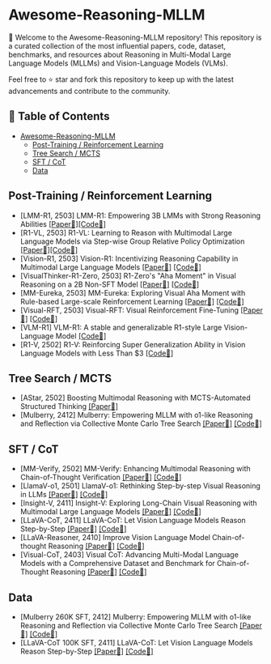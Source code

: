 # Awesome-Reasoning-MLLM

👏 Welcome to the Awesome-Reasoning-MLLM repository! This repository is a curated collection of the most influential papers, code, dataset, benchmarks, and resources about Reasoning in Multi-Modal Large Language Models (MLLMs) and Vision-Language Models (VLMs).

Feel free to ⭐ star and fork this repository to keep up with the latest advancements and contribute to the community.


## 📒 Table of Contents
- [Awesome-Reasoning-MLLM](#awesome-reasoning-mllm)
  - [Post-Training / Reinforcement Learning](#post-training--reinforcement-learning)
  - [Tree Search / MCTS](#tree-search--mcts)
  - [SFT / CoT](#sft--cot)
  - [Data](#data)

## Post-Training / Reinforcement Learning
* [LMM-R1, 2503] LMM-R1: Empowering 3B LMMs with Strong Reasoning Abilities [[Paper📑]](https://arxiv.org/pdf/2503.07536)[[Code🔧]](https://github.com/TideDra/lmm-r1)
* [R1-VL, 2503] R1-VL: Learning to Reason with Multimodal Large Language Models via Step-wise Group Relative Policy Optimization [[Paper📑]](https://arxiv.org/abs/2503.12937)[[Code🔧]](https://github.com/jingyi0000/R1-VL)
* [Vision-R1, 2503] Vision-R1: Incentivizing Reasoning Capability in Multimodal Large Language Models [[Paper📑]](https://arxiv.org/abs/2503.06749) [[Code🔧]](https://arxiv.org/abs/2503.06749)
* [VisualThinker-R1-Zero, 2503] R1-Zero's "Aha Moment" in Visual Reasoning on a 2B Non-SFT Model [[Paper📑]](https://arxiv.org/pdf/2503.05132) [[Code🔧]](https://github.com/turningpoint-ai/VisualThinker-R1-Zero)
* [MM-Eureka, 2503] MM-Eureka: Exploring Visual Aha Moment with Rule-based Large-scale Reinforcement Learning [[Paper📑]](https://arxiv.org/abs/2503.07365) [[Code🔧]](https://github.com/ModalMinds/MM-EUREKA)
* [Visual-RFT, 2503] Visual-RFT: Visual Reinforcement Fine-Tuning [[Paper📑]](https://arxiv.org/abs/2503.01785) [[Code🔧]](https://github.com/Liuziyu77/Visual-RFT)
* [VLM-R1] VLM-R1: A stable and generalizable R1-style Large Vision-Language Model [[Code🔧]](https://github.com/om-ai-lab/VLM-R1/tree/main?tab=readme-ov-file)
* [R1-V, 2502] R1-V: Reinforcing Super Generalization Ability in Vision Language Models with Less Than $3 [[Code🔧]](https://github.com/Deep-Agent/R1-V)


## Tree Search / MCTS
* [AStar, 2502] Boosting Multimodal Reasoning with MCTS-Automated Structured Thinking [[Paper📑]](https://arxiv.org/abs/2502.02339)
* [Mulberry, 2412] Mulberry: Empowering MLLM with o1-like Reasoning and Reflection via Collective Monte Carlo Tree Search [[Paper📑]](https://arxiv.org/abs/2412.18319) [[Code🔧]](https://github.com/HJYao00/Mulberry) 

<!--## Test-time Reasoning-->

##  SFT / CoT
* [MM-Verify, 2502] MM-Verify: Enhancing Multimodal Reasoning with Chain-of-Thought Verification [[Paper📑]](https://www.arxiv.org/abs/2502.13383) [[Code🔧]](https://github.com/Aurora-slz/MM-Verify)
* [LlamaV-o1, 2501] LlamaV-o1: Rethinking Step-by-step Visual Reasoning in LLMs [[Paper📑]](https://arxiv.org/abs/2501.06186) [[Code🔧]](https://github.com/mbzuai-oryx/LlamaV-o1)
* [Insight-V, 2411] Insight-V: Exploring Long-Chain Visual Reasoning with Multimodal Large Language Models [[Paper📑]](https://arxiv.org/abs/2411.14432) [[Code🔧]](https://github.com/dongyh20/Insight-V)
* [LLaVA-CoT, 2411] LLaVA-CoT: Let Vision Language Models Reason Step-by-Step [[Paper📑]](https://arxiv.org/abs/2411.10440) [[Code🔧]](https://github.com/PKU-YuanGroup/LLaVA-CoT)
* [LLaVA-Reasoner, 2410] Improve Vision Language Model Chain-of-thought Reasoning [[Paper📑]](https://arxiv.org/abs/2410.16198) [[Code🔧]](https://github.com/RifleZhang/LLaVA-Reasoner-DPO)
* [Visual-CoT, 2403] Visual CoT: Advancing Multi-Modal Language Models with a Comprehensive Dataset and Benchmark for Chain-of-Thought Reasoning [[Paper📑]](https://arxiv.org/abs/2403.16999) [[Code🔧]](https://github.com/deepcs233/Visual-CoT)

## Data
* [Mulberry 260K SFT, 2412] Mulberry: Empowering MLLM with o1-like Reasoning and Reflection via Collective Monte Carlo Tree Search [[Paper📑]](https://arxiv.org/abs/2412.18319) [[Code🔧]](https://github.com/HJYao00/Mulberry) 
* [LLaVA-CoT 100K SFT, 2411] LLaVA-CoT: Let Vision Language Models Reason Step-by-Step [[Paper📑]](https://arxiv.org/abs/2411.10440) [[Code🔧]](https://github.com/PKU-YuanGroup/LLaVA-CoT)

<!--## Benchmark-->